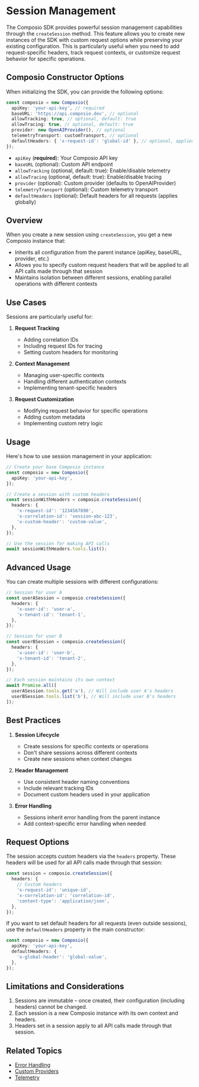 # Session Management

The Composio SDK provides powerful session management capabilities through the `createSession` method. This feature allows you to create new instances of the SDK with custom request options while preserving your existing configuration. This is particularly useful when you need to add request-specific headers, track request contexts, or customize request behavior for specific operations.

## Composio Constructor Options

When initializing the SDK, you can provide the following options:

```typescript
const composio = new Composio({
  apiKey: 'your-api-key', // required
  baseURL: 'https://api.composio.dev', // optional
  allowTracking: true, // optional, default: true
  allowTracing: true, // optional, default: true
  provider: new OpenAIProvider(), // optional
  telemetryTransport: customTransport, // optional
  defaultHeaders: { 'x-request-id': 'global-id' }, // optional, applies to all requests
});
```

- `apiKey` (**required**): Your Composio API key
- `baseURL` (optional): Custom API endpoint
- `allowTracking` (optional, default: true): Enable/disable telemetry
- `allowTracing` (optional, default: true): Enable/disable tracing
- `provider` (optional): Custom provider (defaults to OpenAIProvider)
- `telemetryTransport` (optional): Custom telemetry transport
- `defaultHeaders` (optional): Default headers for all requests (applies globally)

## Overview

When you create a new session using `createSession`, you get a new Composio instance that:

- Inherits all configuration from the parent instance (apiKey, baseURL, provider, etc.)
- Allows you to specify custom request headers that will be applied to all API calls made through that session
- Maintains isolation between different sessions, enabling parallel operations with different contexts

## Use Cases

Sessions are particularly useful for:

1. **Request Tracking**

   - Adding correlation IDs
   - Including request IDs for tracing
   - Setting custom headers for monitoring

2. **Context Management**

   - Managing user-specific contexts
   - Handling different authentication contexts
   - Implementing tenant-specific headers

3. **Request Customization**
   - Modifying request behavior for specific operations
   - Adding custom metadata
   - Implementing custom retry logic

## Usage

Here's how to use session management in your application:

```typescript
// Create your base Composio instance
const composio = new Composio({
  apiKey: 'your-api-key',
});

// Create a session with custom headers
const sessionWithHeaders = composio.createSession({
  headers: {
    'x-request-id': '1234567890',
    'x-correlation-id': 'session-abc-123',
    'x-custom-header': 'custom-value',
  },
});

// Use the session for making API calls
await sessionWithHeaders.tools.list();
```

## Advanced Usage

You can create multiple sessions with different configurations:

```typescript
// Session for user A
const userASession = composio.createSession({
  headers: {
    'x-user-id': 'user-a',
    'x-tenant-id': 'tenant-1',
  },
});

// Session for user B
const userBSession = composio.createSession({
  headers: {
    'x-user-id': 'user-b',
    'x-tenant-id': 'tenant-2',
  },
});

// Each session maintains its own context
await Promise.all([
  userASession.tools.get('a'), // Will include user A's headers
  userBSession.tools.list('b'), // Will include user B's headers
]);
```

## Best Practices

1. **Session Lifecycle**

   - Create sessions for specific contexts or operations
   - Don't share sessions across different contexts
   - Create new sessions when context changes

2. **Header Management**

   - Use consistent header naming conventions
   - Include relevant tracking IDs
   - Document custom headers used in your application

3. **Error Handling**
   - Sessions inherit error handling from the parent instance
   - Add context-specific error handling when needed

## Request Options

The session accepts custom headers via the `headers` property. These headers will be used for all API calls made through that session:

```typescript
const session = composio.createSession({
  headers: {
    // Custom headers
    'x-request-id': 'unique-id',
    'x-correlation-id': 'correlation-id',
    'content-type': 'application/json',
  },
});
```

If you want to set default headers for all requests (even outside sessions), use the `defaultHeaders` property in the main constructor:

```typescript
const composio = new Composio({
  apiKey: 'your-api-key',
  defaultHeaders: {
    'x-global-header': 'global-value',
  },
});
```

## Limitations and Considerations

1. Sessions are immutable – once created, their configuration (including headers) cannot be changed.
2. Each session is a new Composio instance with its own context and headers.
3. Headers set in a session apply to all API calls made through that session.

## Related Topics

- [Error Handling](./error-handling.md)
- [Custom Providers](./custom-providers.md)
- [Telemetry](./telemetry.md)
